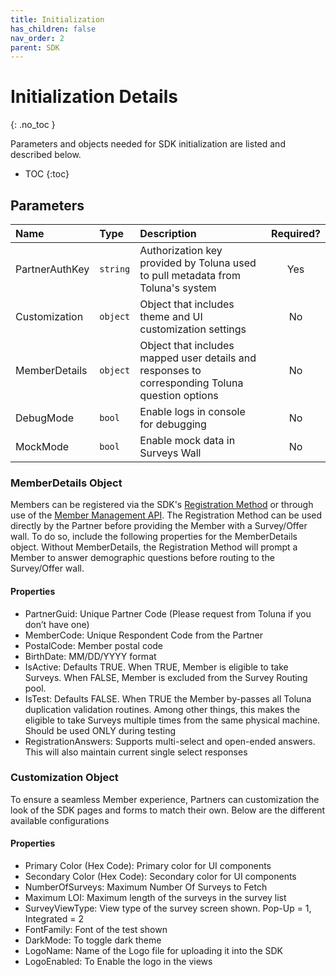 ```yaml
---
title: Initialization
has_children: false
nav_order: 2
parent: SDK
---
```


# Initialization Details
{: .no_toc }

Parameters and objects needed for SDK initialization are listed and described below.

* TOC
{:toc}

## Parameters

| Name | Type | Description | Required? |
| :--- | :--- | :--- | :---: |
| PartnerAuthKey | ```string``` | Authorization key provided by Toluna used to pull metadata from Toluna's system | Yes |
| Customization | ```object``` | Object that includes theme and UI customization settings | No |
| MemberDetails | ```object``` | Object that includes mapped user details and responses to corresponding Toluna question options | No |
| DebugMode | ```bool``` | Enable logs in console for debugging | No |
| MockMode | ```bool``` | Enable mock data in Surveys Wall | No |

### MemberDetails Object

Members can be registered via the SDK's [Registration Method](sdk\methods.md#Registration) or through use of the [Member Management API](/membermanagement/). The Registration Method can be used directly by the Partner before providing the Member with a Survey/Offer wall. To do so, include the following properties for the MemberDetails object. Without MemberDetails, the Registration Method will prompt a Member to answer demographic questions before routing to the Survey/Offer wall.

#### Properties

- PartnerGuid: Unique Partner Code (Please request from Toluna if you don’t have one)
- MemberCode: Unique Respondent Code from the Partner
- PostalCode: Member postal code
- BirthDate: MM/DD/YYYY format
- IsActive: Defaults TRUE. When TRUE, Member is eligible to take Surveys. When FALSE, Member is excluded from the Survey Routing pool.
- IsTest: 	Defaults FALSE. When TRUE the Member by-passes all Toluna duplication validation routines. Among other things, this makes the eligible to take Surveys multiple times from the same physical machine. Should be used ONLY during testing
- RegistrationAnswers: 	Supports multi-select and open-ended answers. This will also maintain current single select responses

### Customization Object

To ensure a seamless Member experience, Partners can customization the look of the SDK pages and forms to match their own. Below are the different available configurations

#### Properties


- Primary Color (Hex Code): Primary color for UI components
- Secondary Color (Hex Code): Secondary color for UI components
- NumberOfSurveys: Maximum Number Of Surveys to Fetch
- Maximum LOI: Maximum length of the surveys in the survey list
- SurveyViewType: View type of the survey screen shown. Pop-Up = 1, Integrated = 2
- FontFamily: Font of the test shown
- DarkMode: To toggle dark theme
- LogoName: Name of the Logo file for uploading it into the SDK
- LogoEnabled: To Enable the logo in the views
